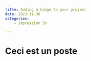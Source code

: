 ```yaml
---
title: Adding a badge to your project
date: 2023-11-30
categories: 
    - Impression 3D

---
```


# Ceci est un poste

 <!-- voir la suite -->